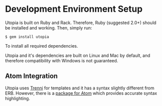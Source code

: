 # Development Environment Setup

Utopia is built on Ruby and Rack. Therefore, Ruby (suggested 2.0+) should be installed and working. Then, simply run:

	$ gem install utopia

To install all required dependencies.

Utopia and it's dependencies are built on Linux and Mac by default, and therefore compatibility with Windows is not guaranteed.

## Atom Integration

Utopia uses [Trenni](https://github.com/ioquatix/trenni) for templates and it has a syntax slightly different from ERB. However, there is a [package for Atom](https://atom.io/packages/language-trenni) which provides accurate syntax highlighting.

